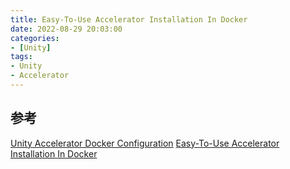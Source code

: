 ```yaml
---
title: Easy-To-Use Accelerator Installation In Docker
date: 2022-08-29 20:03:00
categories:
- [Unity]
tags:
- Unity
- Accelerator
---
```


## 参考

[Unity Accelerator Docker Configuration](https://github.com/CanBaycay/UnityAcceleratorDocker)
[Easy-To-Use Accelerator Installation In Docker](https://forum.unity.com/threads/easy-to-use-accelerator-installation-in-docker.992063/)